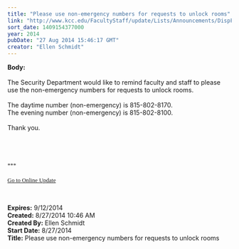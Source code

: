 ```yaml
---
title: "Please use non-emergency numbers for requests to unlock rooms"
link: "http://www.kcc.edu/FacultyStaff/update/Lists/Announcements/DispForm.aspx?ID=1604"
sort_date: 1409154377000
year: 2014
pubDate: "27 Aug 2014 15:46:17 GMT"
creator: "Ellen Schmidt"
---
```


<div><b>Body:</b> <div class="ExternalClass3A6DDC0B75624DEB9C74761E78CE6DAB"><div> </div>
<div>The Security Department would like to remind faculty and staff to please use the non-emergency numbers for requests to unlock rooms.</div>
<div> </div>
<div>The daytime number (non-emergency) is 815-802-8170.</div>
<div>The evening number (non-emergency) is 815-802-8100.</div>
<div><br />Thank you.</div>
<div> </div>
<div> </div>
<div> </div>
<div>
<div> </div><font size="3"><font face="Calibri">
<div></div>
<div></div>
<div></div>
<div>
<div></div>
<div>
<div>
<div><font size="2">***</font></div>
<div><font size="2"></font> </div>
<div><font size="2"></font></div>
<div><font size="2"></font></div>
<div><font size="2"></font></div>
<div><font size="2"></font></div>
<div><font size="2"></font></div>
<div><font size="2"></font></div>
<div><font size="2"></font></div>
<div><font size="2"></font></div>
<div><font size="2"></font></div>
<div><font size="2"></font></div>
<div><font size="2"></font></div>
<div><font size="2"></font></div>
<div><a href="/FacultyStaff/update/Pages/dailyupdate.aspx"><font size="2">Go to Online Update</font></a></div>
<div></div></div></div></div></font></font>
<p class="MsoNormal" style="margin:0in 0in 10pt"><font size="3"><font face="Calibri"></font></font></p>
<p> </p></div></div></div>
<div><b>Expires:</b> 9/12/2014</div>
<div><b>Created:</b> 8/27/2014 10:46 AM</div>
<div><b>Created By:</b> Ellen Schmidt</div>
<div><b>Start Date:</b> 8/27/2014</div>
<div><b>Title:</b> Please use non-emergency numbers for requests to unlock rooms</div>
